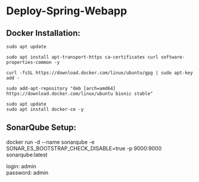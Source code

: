 # Deploy-Spring-Webapp

Docker Installation:
---------------------
```
sudo apt update
```
```
sudo apt install apt-transport-https ca-certificates curl software-properties-common -y
```
```
curl -fsSL https://download.docker.com/linux/ubuntu/gpg | sudo apt-key add -
```
```
sudo add-apt-repository "deb [arch=amd64] https://download.docker.com/linux/ubuntu bionic stable"
```
```
sudo apt update
sudo apt install docker-ce -y
```


SonarQube Setup:
---------------------

docker run -d --name sonarqube -e SONAR_ES_BOOTSTRAP_CHECK_DISABLE=true -p 9000:9000 sonarqube:latest

login: admin	
password: admin
